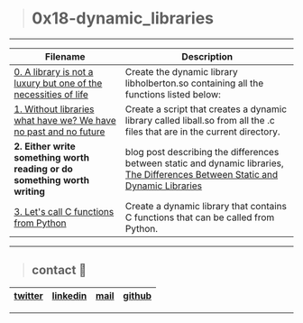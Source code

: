 > # 0x18-dynamic_libraries
---
| **Filename** | **Description**  |
|---|---|
| [0. A library is not a luxury but one of the necessities of life](./libholberton.so)  | Create the dynamic library libholberton.so containing all the functions listed below:  |
| [1. Without libraries what have we? We have no past and no future](./1-create_dynamic_lib.sh)  | Create a script that creates a dynamic library called liball.so from all the .c files that are in the current directory.  |
| **2. Either write something worth reading or do something worth writing**  | blog post describing the differences between static and dynamic libraries,  [The Differences Between Static and Dynamic Libraries](./https://www.linkedin.com/pulse/differences-between-static-dynamic-libraries-ricardo-camayo-erazo) |
| [3. Let's call C functions from Python](./100-operations.so)  | Create a dynamic library that contains C functions that can be called from Python.  |

---
> ## contact 💬

| [twitter](https://twitter.com/RICARDO1470)  | [linkedin](https://www.linkedin.com/in/ricardo-alfonso-camayo/)  | [mail](1466@holbertonschool.com)  | [github](https://github.com/ricardo1470/README/blob/master/README.md)  |
|---|---|---|---|

--- 